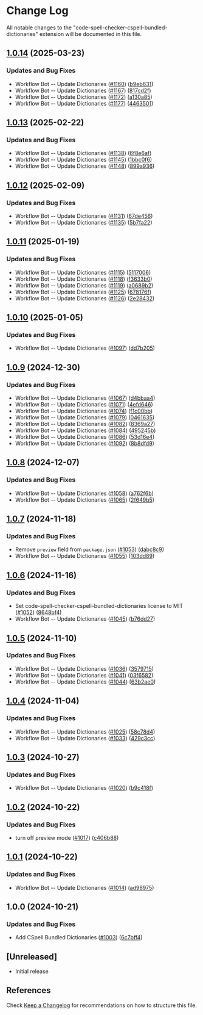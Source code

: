 # Change Log

All notable changes to the "code-spell-checker-cspell-bundled-dictionaries" extension will be documented in this file.

## [1.0.14](https://github.com/streetsidesoftware/vscode-cspell-dict-extensions/compare/code-spell-checker-cspell-bundled-dictionaries@1.0.13...code-spell-checker-cspell-bundled-dictionaries@1.0.14) (2025-03-23)


### Updates and Bug Fixes

* Workflow Bot -- Update Dictionaries ([#1160](https://github.com/streetsidesoftware/vscode-cspell-dict-extensions/issues/1160)) ([b9eb631](https://github.com/streetsidesoftware/vscode-cspell-dict-extensions/commit/b9eb6315d7efb9470f349f1d27f8f21c2a8b5005))
* Workflow Bot -- Update Dictionaries ([#1167](https://github.com/streetsidesoftware/vscode-cspell-dict-extensions/issues/1167)) ([817cd2f](https://github.com/streetsidesoftware/vscode-cspell-dict-extensions/commit/817cd2ff6cb283b56faaaddd1a430b986eab6a6b))
* Workflow Bot -- Update Dictionaries ([#1172](https://github.com/streetsidesoftware/vscode-cspell-dict-extensions/issues/1172)) ([a130a85](https://github.com/streetsidesoftware/vscode-cspell-dict-extensions/commit/a130a852b74a8c213f9f7f8b70a81fc86350873d))
* Workflow Bot -- Update Dictionaries ([#1177](https://github.com/streetsidesoftware/vscode-cspell-dict-extensions/issues/1177)) ([4463501](https://github.com/streetsidesoftware/vscode-cspell-dict-extensions/commit/446350148312ef17db0f2bb369f142e81247c53f))

## [1.0.13](https://github.com/streetsidesoftware/vscode-cspell-dict-extensions/compare/code-spell-checker-cspell-bundled-dictionaries@1.0.12...code-spell-checker-cspell-bundled-dictionaries@1.0.13) (2025-02-22)


### Updates and Bug Fixes

* Workflow Bot -- Update Dictionaries ([#1138](https://github.com/streetsidesoftware/vscode-cspell-dict-extensions/issues/1138)) ([6f8e6af](https://github.com/streetsidesoftware/vscode-cspell-dict-extensions/commit/6f8e6af7df136fe69901b45f4f00e145d37afaf0))
* Workflow Bot -- Update Dictionaries ([#1145](https://github.com/streetsidesoftware/vscode-cspell-dict-extensions/issues/1145)) ([1bbc0f6](https://github.com/streetsidesoftware/vscode-cspell-dict-extensions/commit/1bbc0f68f013150566bbf6699caadf102149ece4))
* Workflow Bot -- Update Dictionaries ([#1148](https://github.com/streetsidesoftware/vscode-cspell-dict-extensions/issues/1148)) ([899a936](https://github.com/streetsidesoftware/vscode-cspell-dict-extensions/commit/899a93633ae89479093bff906a9bcc44e20113a2))

## [1.0.12](https://github.com/streetsidesoftware/vscode-cspell-dict-extensions/compare/code-spell-checker-cspell-bundled-dictionaries@1.0.11...code-spell-checker-cspell-bundled-dictionaries@1.0.12) (2025-02-09)


### Updates and Bug Fixes

* Workflow Bot -- Update Dictionaries ([#1131](https://github.com/streetsidesoftware/vscode-cspell-dict-extensions/issues/1131)) ([67de456](https://github.com/streetsidesoftware/vscode-cspell-dict-extensions/commit/67de4566a8dd0608f3219d57da8d264c869adc0d))
* Workflow Bot -- Update Dictionaries ([#1135](https://github.com/streetsidesoftware/vscode-cspell-dict-extensions/issues/1135)) ([5b7fa22](https://github.com/streetsidesoftware/vscode-cspell-dict-extensions/commit/5b7fa2231193a8d085f498dab94179a8933c2e6a))

## [1.0.11](https://github.com/streetsidesoftware/vscode-cspell-dict-extensions/compare/code-spell-checker-cspell-bundled-dictionaries@1.0.10...code-spell-checker-cspell-bundled-dictionaries@1.0.11) (2025-01-19)


### Updates and Bug Fixes

* Workflow Bot -- Update Dictionaries ([#1115](https://github.com/streetsidesoftware/vscode-cspell-dict-extensions/issues/1115)) ([5117006](https://github.com/streetsidesoftware/vscode-cspell-dict-extensions/commit/51170064b2b5c30aa46abe6957c5ef6765481cae))
* Workflow Bot -- Update Dictionaries ([#1118](https://github.com/streetsidesoftware/vscode-cspell-dict-extensions/issues/1118)) ([f3633b0](https://github.com/streetsidesoftware/vscode-cspell-dict-extensions/commit/f3633b0dabc7ea55ad1e7ea0f36c742f8f2cffd4))
* Workflow Bot -- Update Dictionaries ([#1119](https://github.com/streetsidesoftware/vscode-cspell-dict-extensions/issues/1119)) ([a0689b2](https://github.com/streetsidesoftware/vscode-cspell-dict-extensions/commit/a0689b2dd7cf376c1a732cfa277d3b51752443b6))
* Workflow Bot -- Update Dictionaries ([#1125](https://github.com/streetsidesoftware/vscode-cspell-dict-extensions/issues/1125)) ([678176f](https://github.com/streetsidesoftware/vscode-cspell-dict-extensions/commit/678176f850ae2235dd0863afbad7778dff9a373a))
* Workflow Bot -- Update Dictionaries ([#1126](https://github.com/streetsidesoftware/vscode-cspell-dict-extensions/issues/1126)) ([2e28432](https://github.com/streetsidesoftware/vscode-cspell-dict-extensions/commit/2e284325227b19017f600312fd881613965df3d0))

## [1.0.10](https://github.com/streetsidesoftware/vscode-cspell-dict-extensions/compare/code-spell-checker-cspell-bundled-dictionaries@1.0.9...code-spell-checker-cspell-bundled-dictionaries@1.0.10) (2025-01-05)


### Updates and Bug Fixes

* Workflow Bot -- Update Dictionaries ([#1097](https://github.com/streetsidesoftware/vscode-cspell-dict-extensions/issues/1097)) ([dd7b205](https://github.com/streetsidesoftware/vscode-cspell-dict-extensions/commit/dd7b2057b9b90f1b1566c6a347b25c9f67e31734))

## [1.0.9](https://github.com/streetsidesoftware/vscode-cspell-dict-extensions/compare/code-spell-checker-cspell-bundled-dictionaries@1.0.8...code-spell-checker-cspell-bundled-dictionaries@1.0.9) (2024-12-30)


### Updates and Bug Fixes

* Workflow Bot -- Update Dictionaries ([#1067](https://github.com/streetsidesoftware/vscode-cspell-dict-extensions/issues/1067)) ([d4bbaa4](https://github.com/streetsidesoftware/vscode-cspell-dict-extensions/commit/d4bbaa4b63caa4147bba61a6318b4d365d8f0005))
* Workflow Bot -- Update Dictionaries ([#1071](https://github.com/streetsidesoftware/vscode-cspell-dict-extensions/issues/1071)) ([4efd646](https://github.com/streetsidesoftware/vscode-cspell-dict-extensions/commit/4efd6460ce92059d83bff1320fb386d8433d8a31))
* Workflow Bot -- Update Dictionaries ([#1074](https://github.com/streetsidesoftware/vscode-cspell-dict-extensions/issues/1074)) ([f1c00bb](https://github.com/streetsidesoftware/vscode-cspell-dict-extensions/commit/f1c00bbeb401ee26ef361fea2548f19dd72ad3a7))
* Workflow Bot -- Update Dictionaries ([#1079](https://github.com/streetsidesoftware/vscode-cspell-dict-extensions/issues/1079)) ([0461635](https://github.com/streetsidesoftware/vscode-cspell-dict-extensions/commit/04616358da05a0ad42fc25002c81b7adf26c3467))
* Workflow Bot -- Update Dictionaries ([#1082](https://github.com/streetsidesoftware/vscode-cspell-dict-extensions/issues/1082)) ([8369a27](https://github.com/streetsidesoftware/vscode-cspell-dict-extensions/commit/8369a275b3f8fbcb3bca5b1f56eb704c05b61ae8))
* Workflow Bot -- Update Dictionaries ([#1084](https://github.com/streetsidesoftware/vscode-cspell-dict-extensions/issues/1084)) ([495245b](https://github.com/streetsidesoftware/vscode-cspell-dict-extensions/commit/495245b2573b8510d3e7d53728a8b7dbc69265fd))
* Workflow Bot -- Update Dictionaries ([#1086](https://github.com/streetsidesoftware/vscode-cspell-dict-extensions/issues/1086)) ([53d16e4](https://github.com/streetsidesoftware/vscode-cspell-dict-extensions/commit/53d16e4e54f7476d569f4080d021db09a38a34cf))
* Workflow Bot -- Update Dictionaries ([#1092](https://github.com/streetsidesoftware/vscode-cspell-dict-extensions/issues/1092)) ([8b8dfd9](https://github.com/streetsidesoftware/vscode-cspell-dict-extensions/commit/8b8dfd9df206855d19ff2ba69ab1cb3c9ed18378))

## [1.0.8](https://github.com/streetsidesoftware/vscode-cspell-dict-extensions/compare/code-spell-checker-cspell-bundled-dictionaries@1.0.7...code-spell-checker-cspell-bundled-dictionaries@1.0.8) (2024-12-07)


### Updates and Bug Fixes

* Workflow Bot -- Update Dictionaries ([#1058](https://github.com/streetsidesoftware/vscode-cspell-dict-extensions/issues/1058)) ([a762f6b](https://github.com/streetsidesoftware/vscode-cspell-dict-extensions/commit/a762f6b918db1b265eed7b907438ffe1bc279722))
* Workflow Bot -- Update Dictionaries ([#1065](https://github.com/streetsidesoftware/vscode-cspell-dict-extensions/issues/1065)) ([2f649b5](https://github.com/streetsidesoftware/vscode-cspell-dict-extensions/commit/2f649b5edf8d529392a7a3490d3cabae8b140ec3))

## [1.0.7](https://github.com/streetsidesoftware/vscode-cspell-dict-extensions/compare/code-spell-checker-cspell-bundled-dictionaries@1.0.6...code-spell-checker-cspell-bundled-dictionaries@1.0.7) (2024-11-18)


### Updates and Bug Fixes

* Remove `preview` field from `package.json` ([#1053](https://github.com/streetsidesoftware/vscode-cspell-dict-extensions/issues/1053)) ([dabc8c9](https://github.com/streetsidesoftware/vscode-cspell-dict-extensions/commit/dabc8c9b4ebbcfe3f0bb61644437e043908a838e))
* Workflow Bot -- Update Dictionaries ([#1055](https://github.com/streetsidesoftware/vscode-cspell-dict-extensions/issues/1055)) ([103dd89](https://github.com/streetsidesoftware/vscode-cspell-dict-extensions/commit/103dd89849e8dfcd3ece8b22fbb22786a5293045))

## [1.0.6](https://github.com/streetsidesoftware/vscode-cspell-dict-extensions/compare/code-spell-checker-cspell-bundled-dictionaries@1.0.5...code-spell-checker-cspell-bundled-dictionaries@1.0.6) (2024-11-16)


### Updates and Bug Fixes

* Set code-spell-checker-cspell-bundled-dictionaries license to MIT ([#1052](https://github.com/streetsidesoftware/vscode-cspell-dict-extensions/issues/1052)) ([8648bf4](https://github.com/streetsidesoftware/vscode-cspell-dict-extensions/commit/8648bf4d42ed5454725990f818ee884a72211477))
* Workflow Bot -- Update Dictionaries ([#1045](https://github.com/streetsidesoftware/vscode-cspell-dict-extensions/issues/1045)) ([b76dd27](https://github.com/streetsidesoftware/vscode-cspell-dict-extensions/commit/b76dd27ed9dd3d39e838890b2b1394f54b13a3d1))

## [1.0.5](https://github.com/streetsidesoftware/vscode-cspell-dict-extensions/compare/code-spell-checker-cspell-bundled-dictionaries@1.0.4...code-spell-checker-cspell-bundled-dictionaries@1.0.5) (2024-11-10)


### Updates and Bug Fixes

* Workflow Bot -- Update Dictionaries ([#1036](https://github.com/streetsidesoftware/vscode-cspell-dict-extensions/issues/1036)) ([3579715](https://github.com/streetsidesoftware/vscode-cspell-dict-extensions/commit/35797153a0249aaeb4db752a30ba6cc09b2a992c))
* Workflow Bot -- Update Dictionaries ([#1041](https://github.com/streetsidesoftware/vscode-cspell-dict-extensions/issues/1041)) ([03f6582](https://github.com/streetsidesoftware/vscode-cspell-dict-extensions/commit/03f6582db3f902673774bd1e3a1e2e9b0910e5c0))
* Workflow Bot -- Update Dictionaries ([#1044](https://github.com/streetsidesoftware/vscode-cspell-dict-extensions/issues/1044)) ([63b2ae0](https://github.com/streetsidesoftware/vscode-cspell-dict-extensions/commit/63b2ae0f9d600576886c4eeb9c20b8868d1260ce))

## [1.0.4](https://github.com/streetsidesoftware/vscode-cspell-dict-extensions/compare/code-spell-checker-cspell-bundled-dictionaries@1.0.3...code-spell-checker-cspell-bundled-dictionaries@1.0.4) (2024-11-04)


### Updates and Bug Fixes

* Workflow Bot -- Update Dictionaries ([#1025](https://github.com/streetsidesoftware/vscode-cspell-dict-extensions/issues/1025)) ([58c78d4](https://github.com/streetsidesoftware/vscode-cspell-dict-extensions/commit/58c78d4f243ffa04cd58b9434b35547b86c00bb1))
* Workflow Bot -- Update Dictionaries ([#1033](https://github.com/streetsidesoftware/vscode-cspell-dict-extensions/issues/1033)) ([429c3cc](https://github.com/streetsidesoftware/vscode-cspell-dict-extensions/commit/429c3ccd8f4640a2e8792a0d29beaec63e56736c))

## [1.0.3](https://github.com/streetsidesoftware/vscode-cspell-dict-extensions/compare/code-spell-checker-cspell-bundled-dictionaries@1.0.2...code-spell-checker-cspell-bundled-dictionaries@1.0.3) (2024-10-27)


### Updates and Bug Fixes

* Workflow Bot -- Update Dictionaries ([#1020](https://github.com/streetsidesoftware/vscode-cspell-dict-extensions/issues/1020)) ([b9c418f](https://github.com/streetsidesoftware/vscode-cspell-dict-extensions/commit/b9c418fcade8dc84d8cced7d0e8918d9a57ffed5))

## [1.0.2](https://github.com/streetsidesoftware/vscode-cspell-dict-extensions/compare/code-spell-checker-cspell-bundled-dictionaries@1.0.1...code-spell-checker-cspell-bundled-dictionaries@1.0.2) (2024-10-22)


### Updates and Bug Fixes

* turn off preview mode ([#1017](https://github.com/streetsidesoftware/vscode-cspell-dict-extensions/issues/1017)) ([c406b88](https://github.com/streetsidesoftware/vscode-cspell-dict-extensions/commit/c406b884b95da797ce2a52f149c198991d89d125))

## [1.0.1](https://github.com/streetsidesoftware/vscode-cspell-dict-extensions/compare/code-spell-checker-cspell-bundled-dictionaries@1.0.0...code-spell-checker-cspell-bundled-dictionaries@1.0.1) (2024-10-22)


### Updates and Bug Fixes

* Workflow Bot -- Update Dictionaries ([#1014](https://github.com/streetsidesoftware/vscode-cspell-dict-extensions/issues/1014)) ([ad98975](https://github.com/streetsidesoftware/vscode-cspell-dict-extensions/commit/ad989759d026af5e176e574334132c13574fd0f1))

## 1.0.0 (2024-10-21)


### Updates and Bug Fixes

* Add CSpell Bundled Dictionaries ([#1003](https://github.com/streetsidesoftware/vscode-cspell-dict-extensions/issues/1003)) ([6c7bff4](https://github.com/streetsidesoftware/vscode-cspell-dict-extensions/commit/6c7bff434c529c5181cc4f0c7b5c1a428f7d8dde))

## [Unreleased]

- Initial release

## References

Check [Keep a Changelog](http://keepachangelog.com/) for recommendations on how to structure this file.
